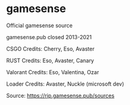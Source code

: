 # gamesense
Official gamesense source

gamesense.pub closed
2013-2021

CSGO Credits: Cherry, Eso, Avaster

RUST Credits: Eso, Avaster, Canary

Valorant Credits: Eso, Valentina, Ozar

Loader Credits: Avaster, Nuckle (microsoft dev)

Source: https://rip.gamesense.pub/sources
